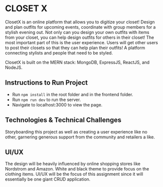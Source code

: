 # CLOSET X

ClosetX is an online platform that allows you to digitize your closet! Design and plan outfits for upcoming events, coordinate with group members for a stylish evening out. Not only can you design your own outfits with items from your closet, you can help design outfits for others in their closet! The most important part of this is the user experience. Users will get other users to post their closets so that they can help plan their outfits! A platform connecting stylists and people that need to be styled.

ClosetX is built on the MERN stack: MongoDB, ExpressJS, ReactJS, and NodeJS.
## Instructions to Run Project
- Run ```npm install``` in the root folder and in the frontend folder.
- Run ```npm run dev``` to run the server.
- Navigate to localhost:3000 to view the page.

## Technologies & Technical Challenges
Storyboarding this project as well as creating a user experience like no other, garnering generous support from the community and retailers a like.

## UI/UX
The design will be heavily influenced by online shopping stores like Nordstrom and Amazon. White and black theme to provide focus on the clothing items. UI/UX will be the focus of this assignment since it will essentially be one giant CRUD application.
